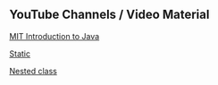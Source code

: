 <h2>YouTube Channels / Video Material</h2>
<a href="https://www.youtube.com/watch?v=f18OTVaHrvE&index=11&list=PLXqaWKDQpdPn4UJ2fOFxl6Yl_DC51FFUL"> MIT Introduction to Java </a>
<p><a href="https://www.javatpoint.com/static-keyword-in-java"> Static </a></p>
<p><a href="https://docs.oracle.com/javase/tutorial/java/javaOO/nested.html"> Nested class </a></p>
